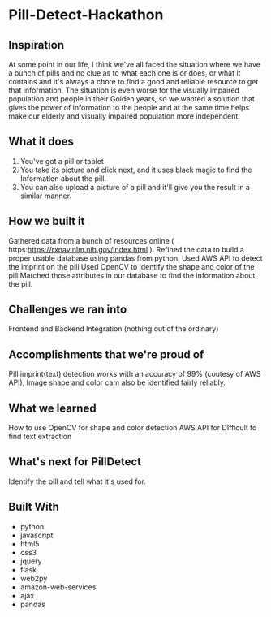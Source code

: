 # Pill-Detect-Hackathon
## Inspiration
At some point in our life, I think we've all faced the situation where we have a bunch of pills and no clue as to what each one is or does, or what it contains and it's always a chore to find a good and reliable resource to get that information. The situation is even worse for the visually impaired population and people in their Golden years, so we wanted a solution that gives the power of information to the people and at the same time helps make our elderly and visually impaired population more independent.

## What it does
1. You've got a pill or tablet  
2. You take its picture and click next, and it uses black magic to find the Information about the pill. 
3. You can also upload a picture of a pill and it'll give you the result in a similar manner.

## How we built it
Gathered data from a bunch of resources online ( https:https://rxnav.nlm.nih.gov/index.html ). Refined the data to build a proper usable database using pandas from python. Used AWS API to detect the imprint on the pill Used OpenCV to identify the shape and color of the pill Matched those attributes in our database to find the information about the pill.

## Challenges we ran into
Frontend and Backend Integration (nothing out of the ordinary)

## Accomplishments that we're proud of
Pill imprint(text) detection works with an accuracy of 99% (coutesy of AWS API), Image shape and color cam also be identified fairly reliably.

## What we learned
How to use OpenCV for shape and color detection AWS API for DIfficult to find text extraction

## What's next for PillDetect
Identify the pill and tell what it's used for.

## Built With
* python
* javascript
* html5
* css3
* jquery
* flask
* web2py
* amazon-web-services
* ajax
* pandas

